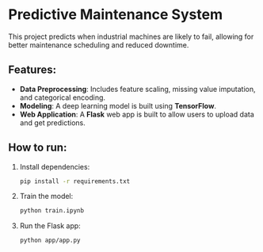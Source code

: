 # Predictive Maintenance System

This project predicts when industrial machines are likely to fail, allowing for better maintenance scheduling and reduced downtime.

## Features:
- **Data Preprocessing**: Includes feature scaling, missing value imputation, and categorical encoding.
- **Modeling**: A deep learning model is built using **TensorFlow**.
- **Web Application**: A **Flask** web app is built to allow users to upload data and get predictions.

## How to run:
1. Install dependencies:
    ```bash
    pip install -r requirements.txt
    ```
2. Train the model:
    ```bash
    python train.ipynb
    ```
3. Run the Flask app:
    ```bash
    python app/app.py
    ```

